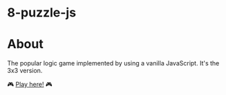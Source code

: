 # 8-puzzle-js
# About
The popular logic game implemented by using a vanilla JavaScript. It's the 3x3 version.

🎮 [Play here!](kumiega.github.io/8-puzzle-js) 🎮 

